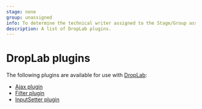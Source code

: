 ```yaml
---
stage: none
group: unassigned
info: To determine the technical writer assigned to the Stage/Group associated with this page, see https://about.gitlab.com/handbook/engineering/ux/technical-writing/#designated-technical-writers
description: A list of DropLab plugins.
---
```


# DropLab plugins

The following plugins are available for use with [DropLab](../droplab.md):

- [Ajax plugin](ajax.md)
- [Filter plugin](filter.md)
- [InputSetter plugin](input_setter.md)
